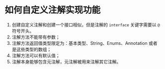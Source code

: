 # 如何自定义注解实现功能

1. 创建自定义注解和创建一个接口相似，但是注解的 `interface` 关键字需要以 `@` 符号开头。
2. 注解方法不能带有参数；
3. 注解方法返回值类型限定为：基本类型、String、Enums、Annotation 或者是这些类型的数组；
4. 注解方法可以有默认值；
5. 注解本身能够包含元注解，元注解被用来注解其它注解。